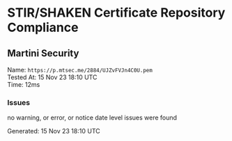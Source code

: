 # STIR/SHAKEN Certificate Repository Compliance

## Martini Security

Name: `https://p.mtsec.me/2884/UJZvFVJn4C0U.pem`\
Tested At: 15 Nov 23 18:10 UTC\
Time: 12ms

### Issues

no warning, or error, or notice date level issues were found

Generated: 15 Nov 23 18:10 UTC